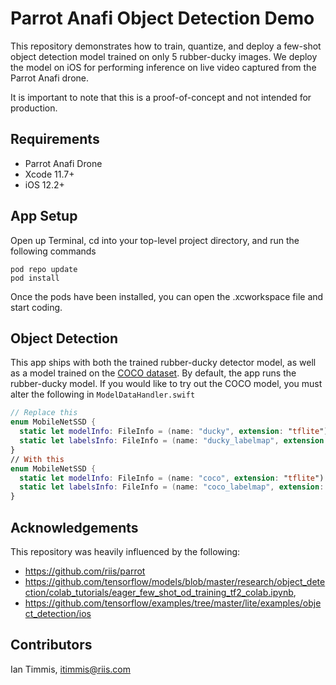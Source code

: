 # Parrot Anafi Object Detection Demo
This repository demonstrates how to train, quantize, and deploy a few-shot object detection model 
trained on only 5 rubber-ducky images. We deploy the model on iOS for performing inference on live video captured from the Parrot Anafi drone.

It is important to note that this is a proof-of-concept and not intended for production. 

## Requirements

* Parrot Anafi Drone
* Xcode 11.7+
* iOS 12.2+

## App Setup

Open up Terminal, cd into your top-level project directory, and run the following commands

```
pod repo update
pod install
```

Once the pods have been installed, you can open the .xcworkspace file and start coding.

## Object Detection

This app ships with both the trained rubber-ducky detector model, as well as a model trained on the [COCO dataset](https://cocodataset.org/#home). 
By default, the app runs the rubber-ducky model. If you would like to try out the COCO model, you must alter the following in `ModelDataHandler.swift`

```swift
// Replace this 
enum MobileNetSSD {
  static let modelInfo: FileInfo = (name: "ducky", extension: "tflite")
  static let labelsInfo: FileInfo = (name: "ducky_labelmap", extension: "txt")
}
// With this 
enum MobileNetSSD {
  static let modelInfo: FileInfo = (name: "coco", extension: "tflite")
  static let labelsInfo: FileInfo = (name: "coco_labelmap", extension: "txt")
}
```

## Acknowledgements

This repository was heavily influenced by the following:
* https://github.com/riis/parrot
* https://github.com/tensorflow/models/blob/master/research/object_detection/colab_tutorials/eager_few_shot_od_training_tf2_colab.ipynb, 
* https://github.com/tensorflow/examples/tree/master/lite/examples/object_detection/ios

## Contributors

Ian Timmis, itimmis@riis.com
